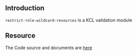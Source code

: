 ## Introduction

`restrict-role-wildcard-resources` is a KCL validation module

## Resource

The Code source and documents are [here](https://github.com/kcl-lang/modules/tree/main/restrict-role-wildcard-resources)

